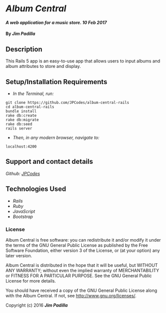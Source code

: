 # _Album Central_

#### _A web application for a music store. 10 Feb 2017_

#### By _**Jim Padilla**_

## Description

This Rails 5 app is an easy-to-use app that allows users to input albums and album attributes to store and display.

## Setup/Installation Requirements

* _In the Terminal, run:_
```
git clone https://github.com/JPCodes/album-central-rails
cd album-central-rails
bundle install
rake db:create
rake db:migrate
rake db:seed
rails server
```
* _Then, in any modern browser, navigate to:_
```
localhost:4200
```

## Support and contact details

_Github: [JPCodes](https://github.com/JPCodes)_

## Technologies Used

* _Rails_
* _Ruby_
* _JavaScript_
* _Bootstrap_

### License

Album Central is free software: you can redistribute it and/or modify it under the terms of the GNU General Public License as published by the Free Software Foundation, either version 3 of the License, or (at your option) any later version.

Album Central is distributed in the hope that it will be useful, but WITHOUT ANY WARRANTY; without even the implied warranty of MERCHANTABILITY or FITNESS FOR A PARTICULAR PURPOSE. See the GNU General Public License for more details.

You should have received a copy of the GNU General Public License along with the Album Central. If not, see http://www.gnu.org/licenses/.

Copyright (c) 2016 **_Jim Padilla_**
